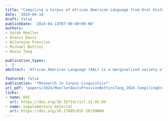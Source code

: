 ```yaml
---
title: "Compiling a Corpus of African American Language from Oral Histories"
date: '2024-04-14'
draft: false
publishDate: '2024-04-14T07:00:00+00:00'
authors:
- Sarah Moeller
- Alexis Davis
- Wilermine Previlon 
- Michael Bottini
- Kevin Tang

publication_types:
- '2'
abstract: 'African American Language (AAL) is a marginalized variety of American English that has been understudied due to a lack of accessible data. This lack of data has made it difficult to research language in African American communities and has been shown to cause emerging technologies such as Automatic Speech Recognition (ASR) to perform worse for African American speakers. To address this gap, the Joel Buchanan Archive of African American Oral History (JBA) at the University of Florida is being compiled into a time-aligned and linguistically annotated corpus.  Through Natural Language Processing (NLP) techniques, this project will automatically time-align spoken data with transcripts and automatically tag AAL features. Transcription and time-alignment challenges have arisen as we ensure accuracy in depicting AAL morphosyntactic and phonetic structure. Two linguistic studies illustrate how the African American Corpus from Oral Histories betters our understanding of this lesser-studied variety.'

featured: false
publication: '*Research in Corpus Linguistics*'
url_pdf: "papers/2024/MoellerDavisPrevilonBottiniTang_2024_CompilingOralHistory_RiCL.pdf"
links:
- name: DOI
  url: https://doi.org/10.32714/ricl.12.02.04
- name: supplementary material
  url: https://doi.org/10.17605/OSF.IO/X9WHN
---
```

